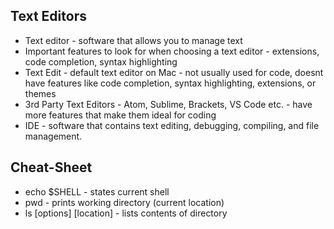## Text Editors
- Text editor - software that allows you to manage text
- Important features to look for when choosing a text editor - extensions, code completion, syntax highlighting
- Text Edit - default text editor on Mac - not usually used for code, doesnt have features like code completion, syntax highlighting, extensions, or themes
- 3rd Party Text Editors - Atom, Sublime, Brackets, VS Code etc. - have more features that make them ideal for coding
- IDE - software that contains text editing, debugging, compiling, and file management.

## Cheat-Sheet
- echo $SHELL - states current shell
- pwd - prints working directory (current location)
- ls [options] [location] - lists contents of directory

